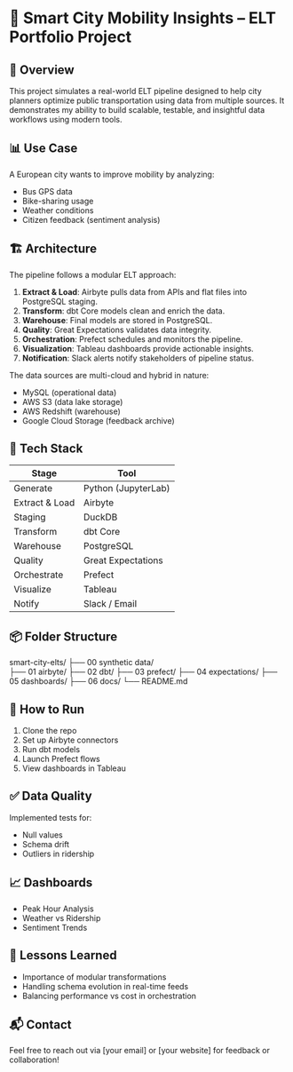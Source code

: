 # 🚦 Smart City Mobility Insights – ELT Portfolio Project

## 🧠 Overview
This project simulates a real-world ELT pipeline designed to help city planners optimize public transportation using data from multiple sources. It demonstrates my ability to build scalable, testable, and insightful data workflows using modern tools.

## 📊 Use Case
A European city wants to improve mobility by analyzing:
- Bus GPS data
- Bike-sharing usage
- Weather conditions
- Citizen feedback (sentiment analysis)

## 🏗️ Architecture
The pipeline follows a modular ELT approach:
1. **Extract & Load**: Airbyte pulls data from APIs and flat files into PostgreSQL staging.
2. **Transform**: dbt Core models clean and enrich the data.
3. **Warehouse**: Final models are stored in PostgreSQL.
4. **Quality**: Great Expectations validates data integrity.
5. **Orchestration**: Prefect schedules and monitors the pipeline.
6. **Visualization**: Tableau dashboards provide actionable insights.
7. **Notification**: Slack alerts notify stakeholders of pipeline status.

The data sources are multi-cloud and hybrid in nature:
- MySQL (operational data)
- AWS S3 (data lake storage)
- AWS Redshift (warehouse)
- Google Cloud Storage (feedback archive)

## 🧰 Tech Stack
| Stage           | Tool                 |
|-----------------|----------------------|
| Generate        | Python (JupyterLab)  |
| Extract & Load  | Airbyte              |
| Staging         | DuckDB               |
| Transform       | dbt Core             |
| Warehouse       | PostgreSQL           |
| Quality         | Great Expectations   |
| Orchestrate     | Prefect              |
| Visualize       | Tableau              |
| Notify          | Slack / Email        |

## 📦 Folder Structure
smart-city-elts/
├── 00 synthetic data/  
├── 01 airbyte/ 
├── 02 dbt/ 
├── 03 prefect/ 
├── 04 expectations/ 
├── 05 dashboards/ 
├── 06 docs/ 
└── README.md

## 🚀 How to Run
1. Clone the repo
2. Set up Airbyte connectors
3. Run dbt models
4. Launch Prefect flows
5. View dashboards in Tableau

## ✅ Data Quality
Implemented tests for:
- Null values
- Schema drift
- Outliers in ridership

## 📈 Dashboards
- Peak Hour Analysis
- Weather vs Ridership
- Sentiment Trends

## 🧠 Lessons Learned
- Importance of modular transformations
- Handling schema evolution in real-time feeds
- Balancing performance vs cost in orchestration

## 📬 Contact
Feel free to reach out via [your email] or [your website] for feedback or collaboration!
